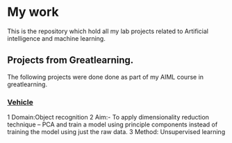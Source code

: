 # My work
This is the repository which hold all my lab projects related to Artificial intelligence and machine learning.
## Projects from Greatlearning.
The following projects were done done as part of my AIML course in greatlearning.
### [Vehicle](https://vimalranjeev.github.io/my_work/docs/Vehicle.html)
1 Domain:Object recognition
2 Aim:- To apply dimensionality reduction technique – PCA and train a model using
principle components instead of training the model using just the raw data.
3 Method: Unsupervised learning


